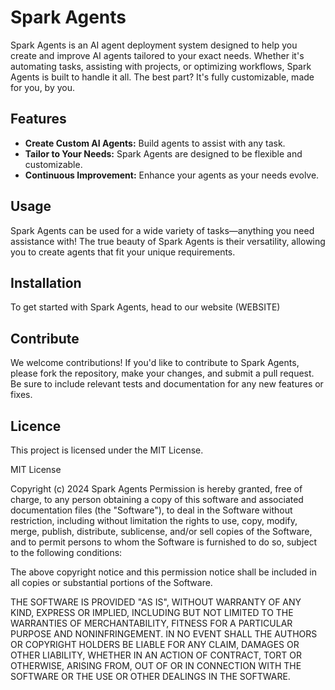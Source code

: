 # Spark Agents

Spark Agents is an AI agent deployment system designed to help you create and improve AI agents tailored to your exact needs. Whether it's automating tasks, assisting with projects, or optimizing workflows, Spark Agents is built to handle it all. The best part? It's fully customizable, made for you, by you.

## Features
- **Create Custom AI Agents:** Build agents to assist with any task.
- **Tailor to Your Needs:** Spark Agents are designed to be flexible and customizable.
- **Continuous Improvement:** Enhance your agents as your needs evolve.

## Usage
Spark Agents can be used for a wide variety of tasks—anything you need assistance with! The true beauty of Spark Agents is their versatility, allowing you to create agents that fit your unique requirements.

## Installation
To get started with Spark Agents, head to our website (WEBSITE)

## Contribute
We welcome contributions! If you'd like to contribute to Spark Agents, please fork the repository, make your changes, and submit a pull request. Be sure to include relevant tests and documentation for any new features or fixes.

## Licence
This project is licensed under the MIT License.

MIT License

Copyright (c) 2024 Spark Agents
Permission is hereby granted, free of charge, to any person obtaining a copy
of this software and associated documentation files (the "Software"), to deal
in the Software without restriction, including without limitation the rights
to use, copy, modify, merge, publish, distribute, sublicense, and/or sell
copies of the Software, and to permit persons to whom the Software is
furnished to do so, subject to the following conditions:

The above copyright notice and this permission notice shall be included in all
copies or substantial portions of the Software.

THE SOFTWARE IS PROVIDED "AS IS", WITHOUT WARRANTY OF ANY KIND, EXPRESS OR
IMPLIED, INCLUDING BUT NOT LIMITED TO THE WARRANTIES OF MERCHANTABILITY,
FITNESS FOR A PARTICULAR PURPOSE AND NONINFRINGEMENT. IN NO EVENT SHALL THE
AUTHORS OR COPYRIGHT HOLDERS BE LIABLE FOR ANY CLAIM, DAMAGES OR OTHER
LIABILITY, WHETHER IN AN ACTION OF CONTRACT, TORT OR OTHERWISE, ARISING FROM,
OUT OF OR IN CONNECTION WITH THE SOFTWARE OR THE USE OR OTHER DEALINGS IN THE
SOFTWARE.
